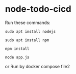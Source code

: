 # node-todo-cicd

Run these commands:


`sudo apt install nodejs`


`sudo apt install npm`


`npm install`

`node app.js`

or Run by docker compose file2
